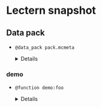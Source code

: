 # Lectern snapshot

## Data pack

- `@data_pack pack.mcmeta`

  <details>

  ```json
  {
    "pack": {
      "pack_format": 6,
      "description": ""
    }
  }
  ```

  </details>

### demo

- `@function demo:foo`

  <details>

  ```mcfunction
  @function demo:foo
  @@blah demo:foo
  @function(@@) demo:bar
  @@function(@@@) demo:bar
  @function demo:bar
  ```

  </details>
